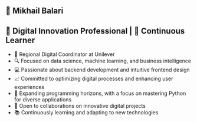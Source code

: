 ##  👋 Mikhail Balari 

## 🚀 Digital Innovation Professional | 🌱 Continuous Learner

- 💼 Regional Digital Coordinator at Unilever
- 🔍 Focused on data science, machine learning, and business intelligence
- 💻 Passionate about backend development and intuitive frontend design
- 📈 Committed to optimizing digital processes and enhancing user experiences
- 🚀 Expanding programming horizons, with a focus on mastering Python for diverse applications
- 🤝 Open to collaborations on innovative digital projects
- 📚 Continuously learning and adapting to new technologies

<!---
MikhailBalari/MikhailBalari is a ✨ special ✨ repository because its `README.md` (this file) appears on your GitHub profile.
You can click the Preview link to take a look at your changes.
--->
